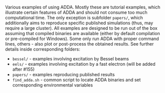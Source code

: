 Various examples of using ADDA. Mostly these are tutorial examples, which illustrate certain features of ADDA and should not consume too much computational time. The only exception is subfolder `papers/`, which additionally aims to reproduce specific published simulations (thus, may require a large cluster). All examples are designed to be run out of the box assuming that compiled binaries are available (either by default compilation or pre-compiled for Windows). Some only run ADDA with proper command lines, others - also plot or post-process the obtained results. See further details inside corresponding folders:
* `bessel/` - examples involving excitation by Bessel beams
* `eels/` - examples involving excitation by a fast electron (will be added after #155)
* `papers/` - examples reproducing published results
* `find_adda.sh` - common script to locate ADDA binaries and set corresponding environmental variables
